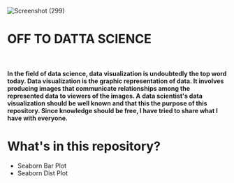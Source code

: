 
![Screenshot (299)](https://user-images.githubusercontent.com/54431128/82751633-5d2ec900-9dda-11ea-8f0e-d7d646e60e0c.png)
# OFF TO DATTA SCIENCE <br> <br>


<h4>In the field of data science, data visualization is undoubtedly the top word today. Data visualization is the graphic representation of data. It involves producing images that communicate relationships among the represented data to viewers of the images. A data scientist's data visualization should be well known and that this the purpose of this repository. Since knowledge should be free, I have tried to share what I have with everyone. </h4>

# What's in this repository?

* Seaborn Bar Plot 
* Seaborn Dist Plot 

